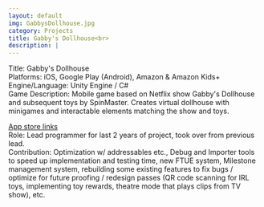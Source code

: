 ```yaml
---
layout: default
img: GabbysDollhouse.jpg
category: Projects
title: Gabby's Dollhouse<br>
description: |
---
```

Title: Gabby's Dollhouse
<br>Platforms: iOS, Google Play (Android), Amazon & Amazon Kids+
<br>Engine/Language: Unity Engine / C#
<br>Game Description: Mobile game based on Netflix show Gabby's Dollhouse and subsequent toys by SpinMaster. Creates virtual dollhouse with minigames and interactable elements matching the show and toys. 
<br><p><a href="https://gabbysdollhouse.spinmaster.com/en_us">App store links</a>
<br>Role: Lead programmer for last 2 years of project, took over from previous lead.
<br>Contribution: Optimization w/ addressables etc., Debug and Importer tools to speed up implementation and testing time, new FTUE system, Milestone management system, rebuilding some existing features to fix bugs / optimize for future proofing / redesign passes (QR code scanning for IRL toys, implementing toy rewards, theatre mode that plays clips from TV show), etc.